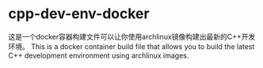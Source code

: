 # cpp-dev-env-docker

这是一个docker容器构建文件可以让你使用archlinux镜像构建出最新的C++开发环境。
This is a docker container build file that allows you to build the latest C++ development environment using archlinux images.
